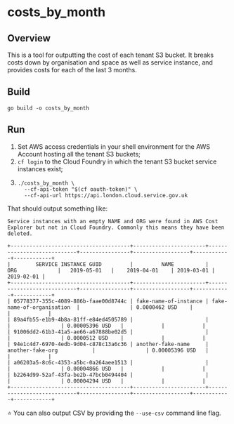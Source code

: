 # costs_by_month

## Overview

This is a tool for outputting the cost of each tenant S3 bucket. It
breaks costs down by organisation and space as well as service
instance, and provides costs for each of the last 3 months.

## Build

```
go build -o costs_by_month
```

## Run

1. Set AWS access credentials in your shell environment for the AWS
   Account hosting all the tenant S3 buckets;
2. `cf login` to the Cloud Foundry in which the tenant S3 bucket
   service instances exist;
3. ```
   ./costs_by_month \
     --cf-api-token "$(cf oauth-token)" \
     --cf-api-url https://api.london.cloud.service.gov.uk
   ```

That should output something like:

```
Service instances with an empty NAME and ORG were found in AWS Cost Explorer but not in Cloud Foundry. Commonly this means they have been deleted.

+--------------------------------------+-----------------------+----------------------------+----------------+------------------+------------+------------+
|        SERVICE INSTANCE GUID         |         NAME          |            ORG             |   2019-05-01   |    2019-04-01    | 2019-03-01 | 2019-02-01 |
+--------------------------------------+-----------------------+----------------------------+----------------+------------------+------------+------------+
| 05778377-355c-4089-886b-faae00d8744c | fake-name-of-instance | fake-name-of-organisation  |                | 0.0000462 USD    |            |            |
| 89a4fb55-e1b9-4b8a-81ff-e84ed4505789 |                       |                            |                | 0.00005396 USD   |            |            |
| 91006dd2-61b3-41a5-ae66-a67888be02d5 |                       |                            |                | 0.0000512 USD    |            |            |
| 94e1c4d7-6970-4edb-9d04-c878c13a6c36 | another-fake-name     | another-fake-org           |                | 0.00005396 USD   |            |            |
| a06203a5-8c6c-4353-a5bc-0a264aee1513 |                       |                            |                | 0.00004866 USD   |            |            |
| b2264d99-52af-43fa-be2b-47bcb0494404 |                       |                            |                | 0.00004294 USD   |            |            |
+--------------------------------------+-----------------------+----------------------------+----------------+------------------+------------+------------+
```

⭐ You can also output CSV by providing the `--use-csv` command line flag.
